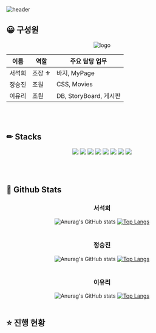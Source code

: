 ![header](https://capsule-render.vercel.app/api?type=venom&color=auto&height=300&section=header&text=VIVIVIEW&fontSize=90&animation=fadeIn)

  
## 😀 구성원
<div align=center>
  
![logo](https://github.com/user-attachments/assets/ba8a7b68-7123-4930-a93d-6ef7c5ee2e0c)

이름|역할|주요 담당 업무|
---|---|---|
서석희|조장 ⚜|바지, MyPage|
정승진|조원|CSS, Movies|
이유리|조원|DB, StoryBoard, 게시판|
</div>
<br/>
<br/>

## ✏ Stacks
<div align=center>

![](https://img.shields.io/badge/Spring-6DB33F?style=for-the-badge&logo=spring&logoColor=white)
![](https://img.shields.io/badge/HTML5-E34F26?style=for-the-badge&logo=html5&logoColor=white)
![](https://img.shields.io/badge/CSS3-1572B6?style=for-the-badge&logo=css3&logoColor=white)
![](https://img.shields.io/badge/JavaScript-F7DF1E?style=for-the-badge&logo=JavaScript&logoColor=white)
![](https://img.shields.io/badge/Java-ED8B00?style=for-the-badge&logo=openjdk&logoColor=white)
![](https://img.shields.io/badge/jQuery-0769AD?style=for-the-badge&logo=jquery&logoColor=white)
![](https://img.shields.io/badge/MySQL-00000F?style=for-the-badge&logo=mysql&logoColor=white)
![](https://img.shields.io/badge/GitHub-100000?style=for-the-badge&logo=github&logoColor=white)
</div>
<br/>
<br/>

## 📢 Github Stats
<div align=center>
  
### 서석희 <br/>

![Anurag's GitHub stats](https://github-readme-stats.vercel.app/api?username=Awayfr0mKeyboard&show_icons=true&theme=merko)
[![Top Langs](https://github-readme-stats.vercel.app/api/top-langs/?username=Awayfr0mKeyboard&layout=compact)](https://github.com/Awayfr0mKeyboard/github-readme-stats)
<br/>
<br/>

### 정승진 <br/>

![Anurag's GitHub stats](https://github-readme-stats.vercel.app/api?username=SengJinn&show_icons=true&theme=synthwave)
[![Top Langs](https://github-readme-stats.vercel.app/api/top-langs/?username=SengJinn&layout=compact)](https://github.com/SengJinn/github-readme-stats)
<br/>
<br/>

### 이유리 <br/>

![Anurag's GitHub stats](https://github-readme-stats.vercel.app/api?username=LeeYuriq&show_icons=true&theme=cobalt)
[![Top Langs](https://github-readme-stats.vercel.app/api/top-langs/?username=LeeYuriq&layout=compact)](https://github.com/LeeYuriq/github-readme-stats)
<br/>
<br/>
</div>

## ⭐ 진행 현황

